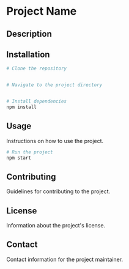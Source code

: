 # Project Name

## Description


## Installation


```bash
# Clone the repository


# Navigate to the project directory


# Install dependencies
npm install
```

## Usage
Instructions on how to use the project.

```bash
# Run the project
npm start
```

## Contributing
Guidelines for contributing to the project.

## License
Information about the project's license.

## Contact
Contact information for the project maintainer.
